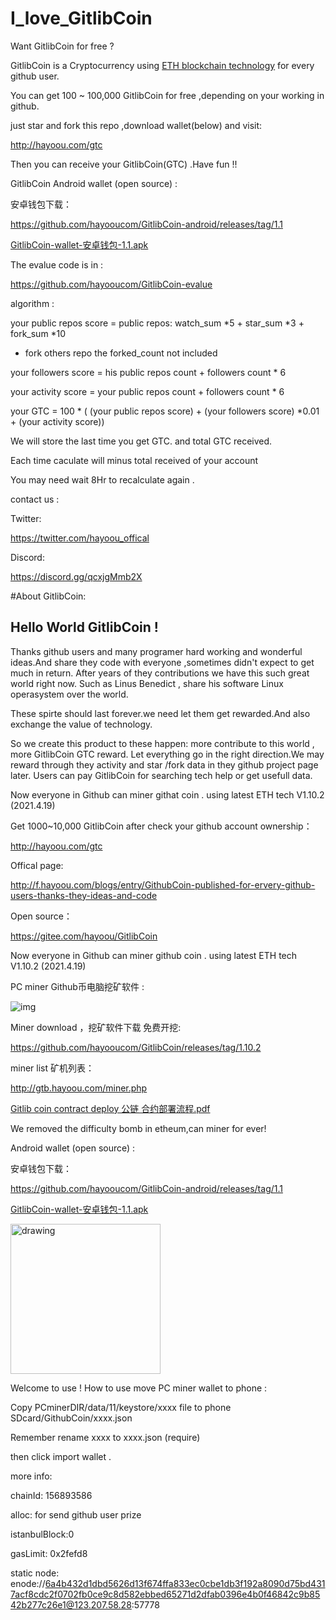 # I_love_GitlibCoin
Want GitlibCoin for free ? 

GitlibCoin is a Cryptocurrency using [ETH blockchain technology](https://github.com/hayooucom/go-ethereum) for every github user. 

You can get 100 ~ 100,000 GitlibCoin for free ,depending on your working in github.


just star and fork this repo ,download wallet(below) and visit:  

http://hayoou.com/gtc

Then you can receive your GitlibCoin(GTC) .Have fun !!


GitlibCoin Android wallet (open source) :

安卓钱包下载：

https://github.com/hayooucom/GitlibCoin-android/releases/tag/1.1

[GitlibCoin-wallet-安卓钱包-1.1.apk](http://hayoou.com/yafc)


The evalue code is in :

https://github.com/hayooucom/GitlibCoin-evalue

algorithm :

your public repos score = public repos: watch_sum *5 + star_sum *3 + fork_sum *10 

* fork others repo the forked_count not included

your followers score = his public repos count + followers count * 6

your activity score = your public repos count + followers count * 6 

your GTC =  100 * ( (your public repos score) +  (your followers score) \*0.01 + (your activity score))

We will store the last time you get GTC. and total GTC received.

Each time caculate will minus total received of your account

You may need wait 8Hr to recalculate again .

contact us : 

Twitter:

https://twitter.com/hayoou_offical

Discord:

https://discord.gg/qcxjgMmb2X

#About GitlibCoin:
## Hello World GitlibCoin  !

Thanks github users and many programer hard working and wonderful ideas.And share they code with everyone ,sometimes didn't expect to get much in return. After years of they contributions we have this such great world right now. Such as Linus Benedict , share his software Linux operasystem over the world.

These spirte should last forever.we need let them get rewarded.And also exchange the value of technology.

So we create this product to these happen: more contribute to this world , more GitlibCoin GTC reward. Let everything go in the right direction.We may reward through they activity and star /fork data in they github project page later. Users can pay GitlibCoin for searching tech help or get usefull data.

Now everyone in Github can miner githat coin . using latest ETH tech V1.10.2 (2021.4.19)

Get 1000~10,000 GitlibCoin after check your github account ownership：

http://hayoou.com/gtc

Offical page:

http://f.hayoou.com/blogs/entry/GithubCoin-published-for-ervery-github-users-thanks-they-ideas-and-code

Open source：

https://gitee.com/hayoou/GitlibCoin
 
Now everyone in Github can miner github coin . 
using latest ETH tech V1.10.2 (2021.4.19)

PC miner Github币电脑挖矿软件 :

![img](https://boxmy.hayoou.com/filecache/14bcc65fb35954439ae49eca241ff794)

Miner download ，挖矿软件下载 免费开挖:

https://github.com/hayooucom/GitlibCoin/releases/tag/1.10.2

miner list 矿机列表：

http://gtb.hayoou.com/miner.php

[Gitlib coin contract deploy 公链 合约部署流程.pdf](http://hayoou.com/yaf8)


We removed the difficulty bomb in etheum,can miner for ever!

Android wallet (open source) :

安卓钱包下载：

https://github.com/hayooucom/GitlibCoin-android/releases/tag/1.1

[GitlibCoin-wallet-安卓钱包-1.1.apk](http://hayoou.com/yafc)

<img src="https://boxmy.hayoou.com/filecache/f2a7be5539c3483caa1126d869e33f08" alt="drawing" width="240"/>

Welcome to use !
How to use move PC miner wallet to phone  :

Copy PCminerDIR/data/11/keystore/xxxx file to phone SDcard/GithubCoin/xxxx.json

Remember rename xxxx to xxxx.json (require)

then click import wallet .

more info:

chainId: 156893586

alloc: for send github user prize

istanbulBlock:0

gasLimit: 0x2fefd8

static node: 
enode://6a4b432d1dbd5626d13f674ffa833ec0cbe1db3f192a8090d75bd4317acf8cdc2f0702fb0ce9c8d582ebbed65271d2dfab0396e4b0f46842c9b8542b277c26e1@123.207.58.28:57778




